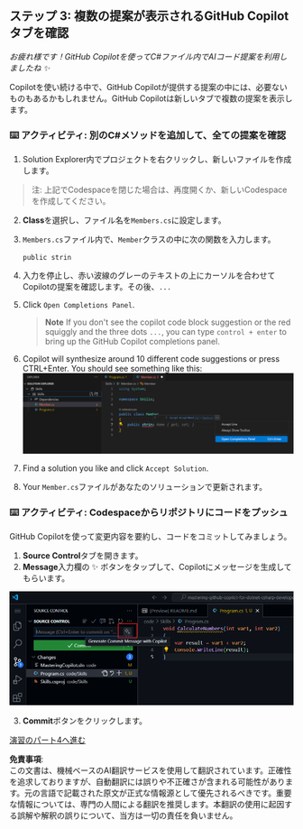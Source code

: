 ## ステップ 3: 複数の提案が表示されるGitHub Copilotタブを確認

_お疲れ様です！GitHub Copilotを使ってC#ファイル内でAIコード提案を利用しましたね :sparkles:_

Copilotを使い続ける中で、GitHub Copilotが提供する提案の中には、必要ないものもあるかもしれません。GitHub Copilotは新しいタブで複数の提案を表示します。

### ⌨️ アクティビティ: 別のC#メソッドを追加して、全ての提案を確認

1. Solution Explorer内でプロジェクトを右クリックし、新しいファイルを作成します。

> 注: 上記でCodespaceを閉じた場合は、再度開くか、新しいCodespaceを作成してください。

2. **Class**を選択し、ファイル名を`Members.cs`に設定します。
3. `Members.cs`ファイル内で、`Member`クラスの中に次の関数を入力します。
   ```
   public strin
   ```
4. 入力を停止し、赤い波線のグレーのテキストの上にカーソルを合わせてCopilotの提案を確認します。その後、`...`
5. Click `Open Completions Panel`. 

   > **Note**
   > If you don't see the copilot code block suggestion or the red squiggly and the three dots `...`, you can type `control + enter` to bring up the GitHub Copilot completions panel.

6. Copilot will synthesize around 10 different code suggestions or press CTRL+Enter. You should see something like this:
   ![VS Code showing pop up with Completions Panel](../../../../03-Introduction-to-GitHub-Copilot/steps/img/3-copilot-hub-0.png)
7. Find a solution you like and click `Accept Solution`.
8. Your `Member.cs`ファイルがあなたのソリューションで更新されます。

### ⌨️ アクティビティ: Codespaceからリポジトリにコードをプッシュ

GitHub Copilotを使って変更内容を要約し、コードをコミットしてみましょう。

1. **Source Control**タブを開きます。
2. **Message**入力欄の ✨ ボタンをタップして、Copilotにメッセージを生成してもらいます。

![Copilotでメッセージを生成するために開かれたコミットタブ](../../../../03-Introduction-to-GitHub-Copilot/steps/img/2-skills-commit.png)

3. **Commit**ボタンをクリックします。

[演習のパート4へ進む](./4-copilot-comment.md)

**免責事項**:  
この文書は、機械ベースのAI翻訳サービスを使用して翻訳されています。正確性を追求しておりますが、自動翻訳には誤りや不正確さが含まれる可能性があります。元の言語で記載された原文が正式な情報源として優先されるべきです。重要な情報については、専門の人間による翻訳を推奨します。本翻訳の使用に起因する誤解や解釈の誤りについて、当方は一切の責任を負いません。
